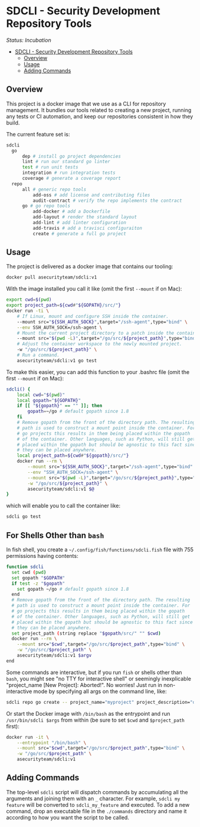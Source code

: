 <a id="markdown-sdcli---security-development-repository-tools" name="sdcli---security-development-repository-tools"></a>
# SDCLI - Security Development Repository Tools

*Status: Incubation*

<!-- TOC -->

- [SDCLI - Security Development Repository Tools](#sdcli---security-development-repository-tools)
    - [Overview](#overview)
    - [Usage](#usage)
    - [Adding Commands](#adding-commands)

<!-- /TOC -->

<a id="markdown-overview" name="overview"></a>
## Overview

This project is a docker image that we use as a CLI for repository management.
It bundles our tools related to creating a new project, running any tests or
CI automation, and keep our repositories consistent in how they build.

The current feature set is:

```bash
sdcli
  go
      dep # install go project dependencies
      lint # run our standard go linter
      test # run unit tests
      integration # run integration tests
      coverage # generate a coverage report
  repo
      all # generic repo tools
          add-oss # add license and contributing files
          audit-contract # verify the repo implements the contract
      go # go repo tools
          add-docker # add a Dockerfile
          add-layout # render the standard layout
          add-lint # add linter configuration
          add-travis # add a travisci configuraiton
          create # generate a full go project
```

<a id="markdown-usage" name="usage"></a>
## Usage

The project is delivered as a docker image that contains our tooling:

```bash
docker pull asecurityteam/sdcli:v1
```

With the image installed you call it like (omit the first `--mount` if on Mac):

```bash
export cwd=$(pwd)
export project_path=${cwd#"${GOPATH}/src/"}
docker run -ti \
    # If Linux, mount and configure SSH inside the container.
    --mount src="${SSH_AUTH_SOCK}",target="/ssh-agent",type="bind" \
    --env SSH_AUTH_SOCK=/ssh-agent \
    # Mount the current project directory to a patch inside the container.
    --mount src="$(pwd -L)",target="/go/src/${project_path}",type="bind" \
    # Adjust the container workspace to the newly mounted project.
    -w "/go/src/${project_path}" \
    # Run a command.
    asecurityteam/sdcli:v1 go test
```

To make this easier, you can add this function to your .bashrc file (omit the first `--mount` if on Mac):

```bash
sdcli() {
    local cwd="$(pwd)"
    local gopath="${GOPATH}"
    if [[ "${gopath}" == "" ]]; then
        gopath=~/go # default gopath since 1.8
    fi
    # Remove gopath from the front of the directory path. The resulting
    # path is used to construct a mount point inside the container. For
    # go projects this results in them being placed within the gopath
    # of the container. Other languages, such as Python, will still get
    # placed within the gopath but should be agnostic to this fact since
    # they can be placed anywhere.
    local project_path=${cwd#"${gopath}/src/"}
    docker run --rm \
        --mount src="${SSH_AUTH_SOCK}",target="/ssh-agent",type="bind" \
        --env "SSH_AUTH_SOCK=/ssh-agent" \
        --mount src="$(pwd -L)",target="/go/src/${project_path}",type="bind" \
        -w "/go/src/${project_path}" \
        asecurityteam/sdcli:v1 $@
}
```

which will enable you to call the container like:

```bash
sdcli go test
```

## For Shells Other than `bash`

In fish shell, you create a `~/.config/fish/functions/sdcli.fish` file with 755 permissions having contents:

```bash
function sdcli
  set cwd (pwd)
  set gopath "$GOPATH"
  if test -z "$gopath"
    set gopath ~/go # default gopath since 1.8
  end
  # Remove gopath from the front of the directory path. The resulting
  # path is used to construct a mount point inside the container. For
  # go projects this results in them being placed within the gopath
  # of the container. Other languages, such as Python, will still get
  # placed within the gopath but should be agnostic to this fact since
  # they can be placed anywhere.
  set project_path (string replace "$gopath/src/" "" $cwd)
  docker run --rm \
    --mount src="$cwd",target="/go/src/$project_path",type="bind" \
    -w "/go/src/$project_path" \
    asecurityteam/sdcli:v1 $argv
end
```

Some commands are interactive, but if you run `fish` or shells other than
`bash`, you might see "no TTY for interactive shell" or seemingly
inexplicable "project_name [New Project]: Aborted!".  No worries!  Just run in non-interactive mode by
specifying all args on the command line, like:

```bash
sdcli repo go create -- project_name="myproject" project_description="description" --no-input
```

Or start the Docker image with `/bin/bash` as the entrypoint and run `/usr/bin/sdcli $args` from within
(be sure to set `$cwd` and `$project_path` first):

```bash
docker run -it \
    --entrypoint "/bin/bash" \
    --mount src="$cwd",target="/go/src/$project_path",type="bind" \
    -w "/go/src/$project_path" \
    asecurityteam/sdcli:v1
```

<a id="markdown-adding-commands" name="adding-commands"></a>
## Adding Commands

The top-level `sdcli` script will dispatch commands by accumulating all the
arguments and joining them with an `_` character. For example, `sdcli my feature`
will be converted to `sdcli_my_feature` and executed. To add a new command, drop
an executable file in the `./commands` directory and name it according to how you
want the script to be called.
